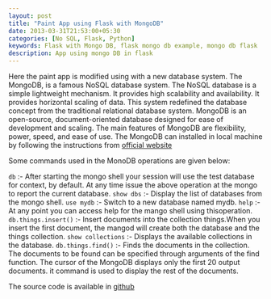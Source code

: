 ```yaml
---
layout: post
title: "Paint App using Flask with MongoDB"
date: 2013-03-31T21:53:00+05:30
categories: [No SQL, Flask, Python]
keywords: Flask with Mongo DB, flask mongo db example, mongo db flask
description: App using mongo DB in flask
---
```

Here the paint app is modified using with a new database system. The MongoDB, is a famous NoSQL database system. The NoSQL database is a simple lightweight mechanism. It provides high scalability and availability. It provides horizontal scaling of data. This system redefined the database concept from the traditional relational database system. 
   MongoDB is an open-source, document-oriented database designed for ease of development and scaling. The main features of MongoDB are flexibility, power, speed, and ease of use. The MongoDB can installed in local machine by following the instructions from [official website](http://docs.mongodb.org/manual/installation/)

Some commands used in the MonoDB operations are given below:

  `db` :- After starting the mongo shell your session will use the test database for context, by default. At any time issue the above operation at the mongo to report the current database.
  `show dbs` :- Display the list of databases from the mongo shell.
  `use mydb` :- Switch to a new database named mydb.
  `help` :- At any point you can access help for the mango shell using thisoperation.
  `db.things.insert()` :- Insert documents into the collection things.When you insert the first document, the mangod will create both the database and the things collection.
  `show collections` :- Displays the available collections in the database.
  `db.things.find()` :- Finds the documents in the collection. The documents to be found can be specified through arguments of the find function. The cursor of the MongoDB displays only the first 20 output documents. it command is used to display the rest of the documents.

The source code is available in [github](https://github.com/prabeesh/Paintapp-Javascript-Canvas-Flask-MongoDB)
